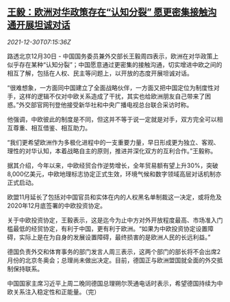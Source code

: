<!--1640849462000-->
[王毅：欧洲对华政策存在“认知分裂” 愿更密集接触沟通开展坦诚对话](https://cn.reuters.com/article/wangyi-china-europe-dialogue-1230-thur-idCNKBS2J90B8)
------

<div><i>2021-12-30T07:15:36Z</i></div><p>路透北京12月30日 - 中国国务委员兼外交部长王毅周四表示，欧洲在对华政策上似乎存在某种“认知分裂”；中国愿意通过更密集的接触沟通，切实增进中欧之间的相互了解，包括在人权、民主等问题上，以开放的态度开展坦诚对话。</p><p>“很难想象，一方面同中国建立了全面战略伙伴，一方面又把中国定位为制度性对手，这样的逻辑不仅对中欧关系造成了干扰，其实也给欧洲朋友自己带来了困惑。”外交部官网刊登他接受新华社和中央广播电视总台联合采访时称。</p><p>他强调，中欧彼此的制度是不同，但这并不等于说一定就是对手，双方完全可以相互尊重、相互借鉴、相互助力。</p><p>“我们更希望欧洲作为多极化进程中的一支重要力量，早日形成更为独立、客观、理性的对华认知，本着战略自主的原则，推进并深化双方的互利合作。”王毅称。</p><p>据其介绍，今年以来，中欧经贸合作逆势增长，全年贸易额有望上升30%，突破8,000亿美元，中欧地理标志协定正式生效，环境气候和数字领域高层对话机制亦正式启动。</p><p>欧盟11月延长了包括对中国官员和实体在内的人权黑名单制裁这一决定，或将危及2020年12月底签署的中欧投资协定。</p><p>关于中欧投资协定，王毅表示，这是迄今为止中方对外开放程度最高、市场准入门槛最低的经贸协定，有利于中国，更有利于欧洲。“如果为中欧投资协定设置障碍，实际上是在为自身的发展设置障碍，最终损害的是欧洲人民的长远利益。”</p><p>德国负责外交和体育事务的部门发言人周三表示，这两个部门的部长将不会出席2月份的北京冬奥会；总理尚未做出决定。目前，德国正与欧洲盟国就全面的外交抵制保持联系。</p><p>中国国家主席习近平上周二晚同德国总理朔尔茨通电话时表示，希望德国持续为中欧关系注入稳定性和正能量。（完）</p>
